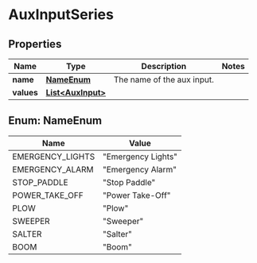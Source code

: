 
# AuxInputSeries

## Properties
Name | Type | Description | Notes
------------ | ------------- | ------------- | -------------
**name** | [**NameEnum**](#NameEnum) | The name of the aux input. | 
**values** | [**List&lt;AuxInput&gt;**](AuxInput.md) |  | 


<a name="NameEnum"></a>
## Enum: NameEnum
Name | Value
---- | -----
EMERGENCY_LIGHTS | &quot;Emergency Lights&quot;
EMERGENCY_ALARM | &quot;Emergency Alarm&quot;
STOP_PADDLE | &quot;Stop Paddle&quot;
POWER_TAKE_OFF | &quot;Power Take-Off&quot;
PLOW | &quot;Plow&quot;
SWEEPER | &quot;Sweeper&quot;
SALTER | &quot;Salter&quot;
BOOM | &quot;Boom&quot;




